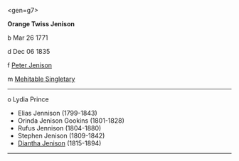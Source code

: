 <gen=g7>

<b>Orange Twiss Jenison</b>

b Mar 26 1771

d Dec 06 1835

f [Peter Jenison](../g8/peter_jenison.md)

m [Mehitable Singletary](../g8/mehitable_singletary.md)

<hr>

o Lydia Prince

- Elias Jennison (1799-1843)
- Orinda Jenison Gookins (1801-1828)
- Rufus Jennison (1804-1880)
- Stephen Jenison (1809-1842)
- [Diantha Jenison](../g6/diantha_jenison.md) (1815-1894)

<hr>